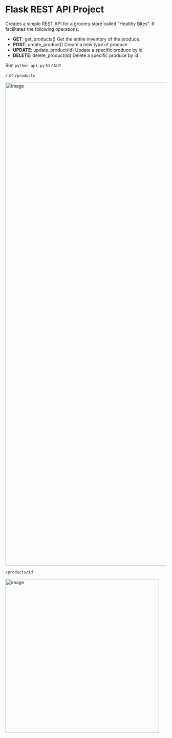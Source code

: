 # Flask REST API Project

Creates a simple REST API for a grocery store called "Healthy Bites". 
It facilitates the following operations:

- **GET**: get_products() Get the entire inventory of the produce.
- **POST**: create_product() Create a new type of produce 
- **UPDATE**: update_product(id) Update a specific produce by id
- **DELETE**: delete_product(id) Delete a specific produce by id

Run `python api.py` to start

`/` or  `/products`

<img width="1507" alt="image" src="https://github.com/user-attachments/assets/f8c8adf5-c62e-48dd-8c69-615e0db48003">


`/products/id`

<img width="480" alt="image" src="https://github.com/user-attachments/assets/29ca8bca-b014-4dfd-9029-8b2c7fcb25ef">
